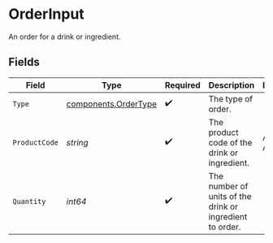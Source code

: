 # OrderInput

An order for a drink or ingredient.


## Fields

| Field                                                        | Type                                                         | Required                                                     | Description                                                  | Example                                                      |
| ------------------------------------------------------------ | ------------------------------------------------------------ | ------------------------------------------------------------ | ------------------------------------------------------------ | ------------------------------------------------------------ |
| `Type`                                                       | [components.OrderType](../../models/components/ordertype.md) | :heavy_check_mark:                                           | The type of order.                                           |                                                              |
| `ProductCode`                                                | *string*                                                     | :heavy_check_mark:                                           | The product code of the drink or ingredient.                 | AC-A2DF3                                                     |
| `Quantity`                                                   | *int64*                                                      | :heavy_check_mark:                                           | The number of units of the drink or ingredient to order.     |                                                              |